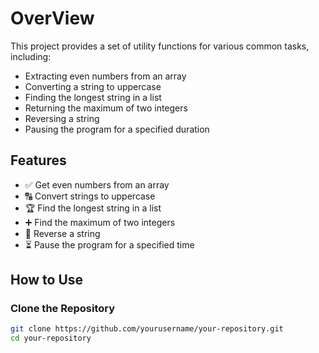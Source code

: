 # OverView 

This project provides a set of utility functions for various common tasks, including:

- Extracting even numbers from an array
- Converting a string to uppercase
- Finding the longest string in a list
- Returning the maximum of two integers
- Reversing a string
- Pausing the program for a specified duration

## Features

- ✅ Get even numbers from an array
- 🔠 Convert strings to uppercase
- 🏆 Find the longest string in a list
- ➕ Find the maximum of two integers
- 🔄 Reverse a string
- ⏳ Pause the program for a specified time

## How to Use

### Clone the Repository

```bash
git clone https://github.com/yourusername/your-repository.git
cd your-repository
